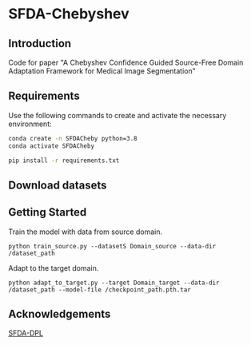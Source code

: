 # SFDA-Chebyshev

## Introduction
Code for paper "A Chebyshev Confidence Guided Source-Free Domain Adaptation Framework for Medical Image Segmentation"


## Requirements
Use the following commands to create and activate the necessary environment:

```bash
conda create -n SFDACheby python=3.8
conda activate SFDACheby

pip install -r requirements.txt
```

## Download datasets

## Getting Started
Train the model with data from source domain.
```
python train_source.py --datasetS Domain_source --data-dir /dataset_path
```
Adapt to the target domain.
```
python adapt_to_target.py --target Domain_target --data-dir /dataset_path --model-file /checkpoint_path.pth.tar
```

## Acknowledgements
[SFDA-DPL](https://github.com/cchen-cc/SFDA-DPL)
